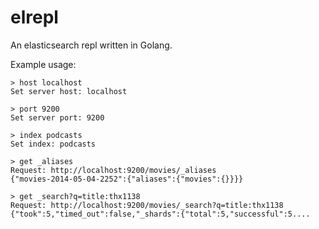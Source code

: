 elrepl
======

An elasticsearch repl written in Golang.


Example usage:

```
> host localhost
Set server host: localhost

> port 9200
Set server port: 9200

> index podcasts
Set index: podcasts

> get _aliases
Request: http://localhost:9200/movies/_aliases
{"movies-2014-05-04-2252":{"aliases":{"movies":{}}}}

> get _search?q=title:thx1138
Request: http://localhost:9200/movies/_search?q=title:thx1138
{"took":5,"timed_out":false,"_shards":{"total":5,"successful":5....

```
